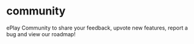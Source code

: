 # community
ePlay Community to share your feedback, upvote new features, report a bug and view our roadmap!
